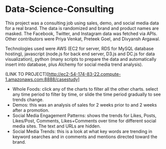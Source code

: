 # Data-Science-Consulting

This project was a consulting job using sales, demo, and social media data for a real brand. The data is randomized and brand and product names are masked. The Facebook, Twitter, and Instagram data was fetched via APIs. Other contributors were Priya Venkat, Preteek Goel, and Divyansh Argawal.

Technologies used were AWS (EC2 for server, RDS for MySQL database hosting), javascript (node.js for back end server, D3.js and DC.js for data visualization), python (many scripts to prepare the data and automatically insert into database, plus Alchemy for social media trend analysis).

(LINK TO PROJECT)[http://ec2-54-174-83-22.compute-1.amazonaws.com:8888/casestudy]
 * Whole Foods: click any of the charts to filter all the other charts. select any time period to filter by time, or slide the time period gradually to see trends change. 
 * Demos: this was an analysis of sales for 2 weeks prior to and 2 weeks after a promotion.
 * Social Media Engagement Patterns: shows the trends for Likes, Posts, Likes/Post, Comments, Likes+Comments over time for different social media sites. The text and URLs are hidden.
 * Social Media Trends: this is a look at what key words are trending in keyword searches and in comments and mentions directed toward the brand.
